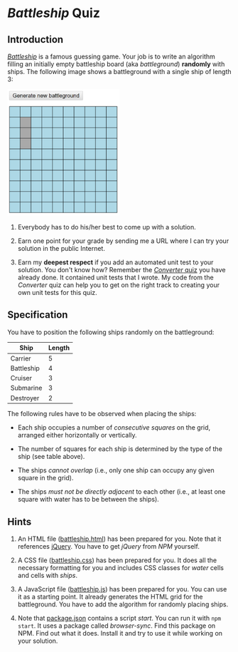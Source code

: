 # *Battleship* Quiz


## Introduction

[*Battleship*](https://en.wikipedia.org/wiki/Battleship_(game)) is a famous guessing game. Your job is to write an algorithm filling an initially empty battleship board (aka *battleground*) **randomly** with ships. The following image shows a battleground with a single ship of length 3:

<img src='images/battleground-with-one-ship.png' alt='Battleground with ship' width='50%' />

1. Everybody has to do his/her best to come up with a solution.

1. Earn one point for your grade by sending me a URL where I can try your solution in the public Internet.

1. Earn my **deepest respect** if you add an automated unit test to your solution. You don't know how? Remember the [*Converter* quiz](https://github.com/rstropek/2018-10-ng-training/tree/master/node-fundamentals/9030-converter) you have already done. It contained unit tests that I wrote. My code from the *Converter* quiz can help you to get on the right track to creating your own unit tests for this quiz.


## Specification

You have to position the following ships randomly on the battleground:

| Ship       | Length |
|------------|--------|
| Carrier    | 5      |
| Battleship | 4      |
| Cruiser    | 3      |
| Submarine  | 3      |
| Destroyer  | 2      |

The following rules have to be observed when placing the ships:

* Each ship occupies a number of *consecutive squares* on the grid, arranged either horizontally or vertically.

* The number of squares for each ship is determined by the type of the ship (see table above).

* The ships *cannot overlap* (i.e., only one ship can occupy any given square in the grid). 

* The ships *must not be directly adjacent* to each other (i.e., at least one square with water has to be between the ships).


## Hints

1. An HTML file ([battleship.html](battleship.html)) has been prepared for you. Note that it references [jQuery](http://jquery.com/). You have to get *jQuery* from *NPM* yourself.

1. A CSS file ([battleship.css](battleship.css)) has been prepared for you. It does all the necessary formatting for you and includes CSS classes for *water* cells and cells with *ships*.

1. A JavaScript file ([battleship.js](battleship.js)) has been prepared for you. You can use it as a starting point. It already generates the HTML grid for the battleground. You have to add the algorithm for randomly placing ships.

1. Note that [package.json](package.json) contains a script *start*. You can run it with `npm start`. It uses a package called *browser-sync*. Find this package on NPM. Find out what it does. Install it and try to use it while working on your solution.
